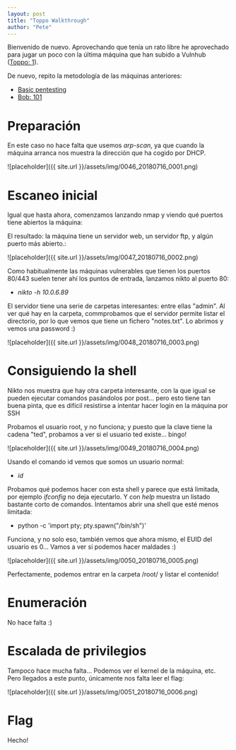 ```yaml
---
layout: post
title: "Toppo Walkthrough"
author: "Pete"
---
```


Bienvenido de nuevo. Aprovechando que tenía un rato libre he aprovechado para jugar un poco con la última máquina que han subido a Vulnhub ([Toppo: 1](https://www.vulnhub.com/entry/toppo-1,245/)).

De nuevo, repito la metodología de las máquinas anteriores:
* [Basic pentesting](https://livefromsec.github.io/2018-06-04/vulnhub_walkthrough_basic_pentesting)
* [Bob: 101](https://livefromsec.github.io/2018-06-11/vulnhub_walkthrough_bob_101)

# Preparación

En este caso no hace falta que usemos _arp-scan_, ya que cuando la máquina arranca nos muestra la dirección que ha cogido por DHCP.

![placeholder]({{ site.url }}/assets/img/0046_20180716_0001.png)

# Escaneo inicial

Igual que hasta ahora, comenzamos lanzando nmap y viendo qué puertos tiene abiertos la máquina:

El resultado: la máquina tiene un servidor web, un servidor ftp, y algún puerto más abierto.:

![placeholder]({{ site.url }}/assets/img/0047_20180716_0002.png)

Como habitualmente las máquinas vulnerables que tienen los puertos 80/443 suelen tener ahí los puntos de entrada, lanzamos nikto al puerto 80:

* _nikto -h 10.0.6.89_

El servidor tiene una serie de carpetas interesantes: entre ellas "admin". Al ver qué hay en la carpeta, commprobamos que el servidor permite listar el directorio, por lo que vemos que tiene un fichero "notes.txt". Lo abrimos y vemos una password :)

![placeholder]({{ site.url }}/assets/img/0048_20180716_0003.png)

# Consiguiendo la shell

Nikto nos muestra que hay otra carpeta interesante, con la que igual se pueden ejecutar comandos pasándolos por post... pero esto tiene tan buena pinta, que es difícil resistirse a intentar hacer login en la máquina por SSH

Probamos el usuario root, y no funciona; y puesto que la clave tiene la cadena "ted", probamos a ver si el usuario ted existe... bingo!

![placeholder]({{ site.url }}/assets/img/0049_20180716_0004.png)

Usando el comando id vemos que somos un usuario normal:

* _id_

Probamos qué podemos hacer con esta shell y parece que está limitada, por ejemplo _ifconfig_ no deja ejecutarlo. Y con _help_ muestra un listado bastante corto de comandos. Intentamos abrir una shell que esté menos limitada:

* python -c 'import pty; pty.spawn("/bin/sh")'

Funciona, y no solo eso, también vemos que ahora mismo, el EUID del usuario es 0... Vamos a ver si podemos hacer maldades :)

![placeholder]({{ site.url }}/assets/img/0050_20180716_0005.png)

Perfectamente, podemos entrar en la carpeta /root/ y listar el contenido!

# Enumeración

No hace falta :) 

# Escalada de privilegios

Tampoco hace mucha falta... Podemos ver el kernel de la máquina, etc. Pero llegados a este punto, únicamente nos falta leer el flag:

![placeholder]({{ site.url }}/assets/img/0051_20180716_0006.png)


# Flag

Hecho!
